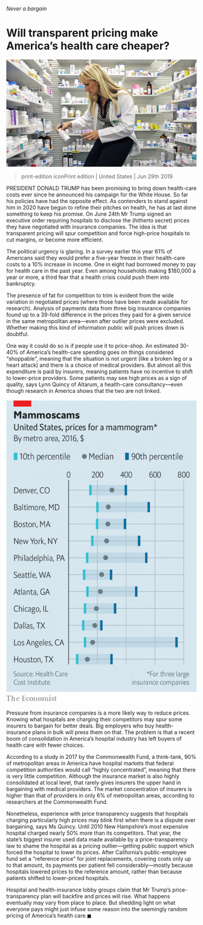 ###### Never a bargain

# Will transparent pricing make America’s health care cheaper? 

![image](images/20190629_usp504.jpg) 

> print-edition iconPrint edition | United States | Jun 29th 2019 

PRESIDENT DONALD TRUMP has been promising to bring down health-care costs ever since he announced his campaign for the White House. So far his policies have had the opposite effect. As contenders to stand against him in 2020 have begun to refine their pitches on health, he has at last done something to keep his promise. On June 24th Mr Trump signed an executive order requiring hospitals to disclose the (hitherto secret) prices they have negotiated with insurance companies. The idea is that transparent pricing will spur competition and force high-price hospitals to cut margins, or become more efficient. 

The political urgency is glaring. In a survey earlier this year 61% of Americans said they would prefer a five-year freeze in their health-care costs to a 10% increase in income. One in eight had borrowed money to pay for health care in the past year. Even among households making $180,000 a year or more, a third fear that a health crisis could push them into bankruptcy. 

The presence of fat for competition to trim is evident from the wide variation in negotiated prices (where those have been made available for research). Analysis of payments data from three big insurance companies found up to a 39-fold difference in the prices they paid for a given service in the same metropolitan area—even after outlier prices were excluded. Whether making this kind of information public will push prices down is doubtful. 

One way it could do so is if people use it to price-shop. An estimated 30-40% of America’s health-care spending goes on things considered “shoppable”, meaning that the situation is not urgent (like a broken leg or a heart attack) and there is a choice of medical providers. But almost all this expenditure is paid by insurers, meaning patients have no incentive to shift to lower-price providers. Some patients may see high prices as a sign of quality, says Lynn Quincy of Altarum, a health-care consultancy—even though research in America shows that the two are not linked. 

![image](images/20190629_USC318.png) 

Pressure from insurance companies is a more likely way to reduce prices. Knowing what hospitals are charging their competitors may spur some insurers to bargain for better deals. Big employers who buy health-insurance plans in bulk will press them on that. The problem is that a recent boom of consolidation in America’s hospital industry has left buyers of health care with fewer choices. 

According to a study in 2017 by the Commonwealth Fund, a think-tank, 90% of metropolitan areas in America have hospital markets that federal competition authorities would call “highly concentrated”, meaning that there is very little competition. Although the insurance market is also highly consolidated at local level, that rarely gives insurers the upper hand in bargaining with medical providers. The market concentration of insurers is higher than that of providers in only 6% of metropolitan areas, according to researchers at the Commonwealth Fund. 

Nonetheless, experience with price transparency suggests that hospitals charging particularly high prices may blink first when there is a dispute over bargaining, says Ms Quincy. Until 2010 New Hampshire’s most expensive hospital charged nearly 50% more than its competitors. That year, the state’s biggest insurer used data made available by a price-transparency law to shame the hospital as a pricing outlier—getting public support which forced the hospital to lower its prices. After California’s public-employee fund set a “reference price” for joint replacements, covering costs only up to that amount, its payments per patient fell considerably—mostly because hospitals lowered prices to the reference amount, rather than because patients shifted to lower-priced hospitals. 

Hospital and health-insurance lobby groups claim that Mr Trump’s price-transparency plan will backfire and prices will rise. What happens eventually may vary from place to place. But shedding light on what everyone pays might just infuse some reason into the seemingly random pricing of America’s health care.◼ 

